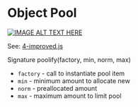 # Object Pool
[![IMAGE ALT TEXT HERE](https://img.youtube.com/vi/Ax_mSvadFp8/0.jpg)](https://www.youtube.com/watch?v=Ax_mSvadFp8)

See: [4-improved.js](https://github.com/HowProgrammingWorks/Pool/blob/master/JavaScript/4-improved.js)

Signature poolify(factory, min, norm, max)
- `factory` - call to instantiate pool item
- `min` - minimum amount to allocate new
- `norm` - preallocated amount
- `max` - maximum amount to limit pool
